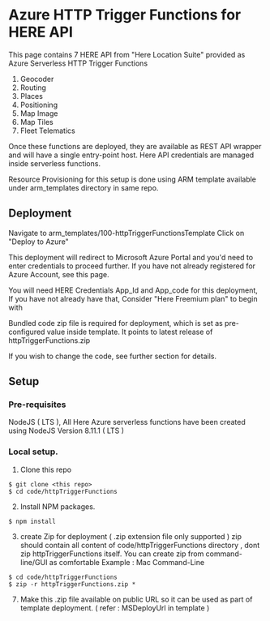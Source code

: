 # Azure HTTP Trigger Functions for HERE API
  This page contains 7 HERE API from "Here Location Suite" provided as Azure Serverless HTTP Trigger Functions

  1. Geocoder
  2. Routing
  3. Places
  4. Positioning
  5. Map Image
  6. Map Tiles
  7. Fleet Telematics

  Once these functions are deployed, they are available as REST API wrapper and will have a single entry-point host. Here API credentials are managed inside serverless functions.
  
  Resource Provisioning for this setup is done using ARM template available under arm_templates directory in same repo.


## Deployment 

  Navigate to arm_templates/100-httpTriggerFunctionsTemplate
  Click on "Deploy to Azure" 
  
  This deployment will redirect to Microsoft Azure Portal and you'd need to enter credentials to proceed further.
  If you have not already registered for Azure Account, see this page. <Page-Link> 
  
  You will need HERE Credentials App_Id and App_code for this deployment, 
  If you have not already have that, Consider "Here Freemium plan" to begin with <Page-Link>
  

  Bundled code zip file is required for deployment, which is set as pre-configured value inside template.
  It points to latest release of httpTriggerFunctions.zip
  
  If you wish to change the code, see further section for details.
  
## Setup

### Pre-requisites 
  NodeJS ( LTS ), All Here Azure serverless functions have been created using NodeJS Version 8.11.1 ( LTS )

### Local setup.

  1. Clone this repo
       
    $ git clone <this repo>
    $ cd code/httpTriggerFunctions
  
  2. Install NPM packages.

    $ npm install

    
  3. create Zip for deployment ( .zip extension file only supported )
    zip should contain all content of code/httpTriggerFunctions directory , dont zip httpTriggerFunctions itself.
    You can create zip from command-line/GUI as comfortable 
    Example : Mac Command-Line
    
    $ cd code/httpTriggerFunctions
    $ zip -r httpTriggerFunctions.zip *
    

  7. Make this .zip file available on public URL so it can be used as part of template deployment. ( refer : MSDeployUrl in template )



